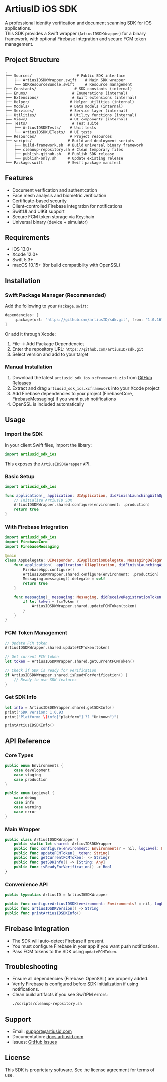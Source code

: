 # ArtiusID iOS SDK

A professional identity verification and document scanning SDK for iOS applications.  
This SDK provides a Swift wrapper (`ArtiusIDSDKWrapper`) for a binary framework, with optional Firebase integration and secure FCM token management.

## Project Structure

```
.
├── Sources/                    # Public SDK interface
│   ├── ArtiusIDSDKWrapper.swift    # Main SDK wrapper
│   └── SDKResourceBundle.swift     # Resource management
├── Constants/                 # SDK constants (internal)
├── Enums/                    # Enumerations (internal)
├── Extensions/               # Swift extensions (internal)
├── Helper/                  # Helper utilities (internal)
├── Models/                  # Data models (internal)
├── Services/                # Service layer (internal)
├── Utilities/               # Utility functions (internal)
├── Views/                   # UI components (internal)
├── Tests/                    # Test suite
│   ├── ArtiusIDSDKTests/    # Unit tests
│   └── ArtiusIDSDKUITests/  # UI tests
├── Resources/               # Project resources
├── scripts/                # Build and deployment scripts
│   ├── build-framework.sh  # Build universal binary framework
│   ├── cleanup-repository.sh # Clean temporary files
│   ├── publish-github.sh   # Publish SDK release
│   └── publish-only.sh     # Update existing release
└── Package.swift           # Swift package manifest
```

## Features

- Document verification and authentication
- Face mesh analysis and biometric verification
- Certificate-based security
- Client-controlled Firebase integration for notifications
- SwiftUI and UIKit support
- Secure FCM token storage via Keychain
- Universal binary (device + simulator)

## Requirements

- iOS 13.0+
- Xcode 12.0+
- Swift 5.3+
- macOS 10.15+ (for build compatibility with OpenSSL)

## Installation

### Swift Package Manager (Recommended)

Add the following to your `Package.swift`:

```swift
dependencies: [
    .package(url: "https://github.com/artiusID/sdk.git", from: "1.0.16")
]
```

Or add it through Xcode:
1. File → Add Package Dependencies
2. Enter the repository URL: `https://github.com/artiusID/sdk.git`
3. Select version and add to your target

### Manual Installation

1. Download the latest `artiusid_sdk_ios.xcframework.zip` from [GitHub Releases](https://github.com/artiusID/sdk/releases)
2. Extract and drag `artiusid_sdk_ios.xcframework` into your Xcode project
3. Add Firebase dependencies to your project (FirebaseCore, FirebaseMessaging) if you want push notifications
4. OpenSSL is included automatically

## Usage

### Import the SDK

In your client Swift files, import the library:

```swift
import artiusid_sdk_ios
```

This exposes the `ArtiusIDSDKWrapper` API.

### Basic Setup

```swift
import artiusid_sdk_ios

func application(_ application: UIApplication, didFinishLaunchingWithOptions launchOptions: [UIApplication.LaunchOptionsKey: Any]?) -> Bool {
    // Initialize ArtiusID SDK
    ArtiusIDSDKWrapper.shared.configure(environment: .production)
    return true
}
```

### With Firebase Integration

```swift
import artiusid_sdk_ios
import FirebaseCore
import FirebaseMessaging

@main
class AppDelegate: UIResponder, UIApplicationDelegate, MessagingDelegate {
    func application(_ application: UIApplication, didFinishLaunchingWithOptions launchOptions: [UIApplication.LaunchOptionsKey: Any]?) -> Bool {
        FirebaseApp.configure()
        ArtiusIDSDKWrapper.shared.configure(environment: .production)
        Messaging.messaging().delegate = self
        return true
    }

    func messaging(_ messaging: Messaging, didReceiveRegistrationToken fcmToken: String?) {
        if let token = fcmToken {
            ArtiusIDSDKWrapper.shared.updateFCMToken(token)
        }
    }
}
```

### FCM Token Management

```swift
// Update FCM token
ArtiusIDSDKWrapper.shared.updateFCMToken(token)

// Get current FCM token
let token = ArtiusIDSDKWrapper.shared.getCurrentFCMToken()

// Check if SDK is ready for verification
if ArtiusIDSDKWrapper.shared.isReadyForVerification() {
    // Ready to use SDK features
}
```

### Get SDK Info

```swift
let info = ArtiusIDSDKWrapper.shared.getSDKInfo()
print("SDK Version: 1.0.93
print("Platform: \(info["platform"] ?? "Unknown")")

printArtiusIDSDKInfo()
```

## API Reference

### Core Types

```swift
public enum Environments {
    case development
    case staging
    case production
}

public enum LogLevel {
    case debug
    case info
    case warning
    case error
}
```

### Main Wrapper

```swift
public class ArtiusIDSDKWrapper {
    public static let shared: ArtiusIDSDKWrapper
    public func configure(environment: Environments? = nil, logLevel: LogLevel = .info)
    public func updateFCMToken(_ token: String)
    public func getCurrentFCMToken() -> String?
    public func getSDKInfo() -> [String: Any]
    public func isReadyForVerification() -> Bool
}
```

### Convenience API

```swift
public typealias ArtiusID = ArtiusIDSDKWrapper

public func configureArtiusIDSDK(environment: Environments? = nil, logLevel: LogLevel = .info)
public func artiusIDSDKVersion() -> String
public func printArtiusIDSDKInfo()
```

## Firebase Integration

- The SDK will auto-detect Firebase if present.
- You must configure Firebase in your app if you want push notifications.
- Pass FCM tokens to the SDK using `updateFCMToken`.

## Troubleshooting

- Ensure all dependencies (Firebase, OpenSSL) are properly added.
- Verify Firebase is configured before SDK initialization if using notifications.
- Clean build artifacts if you see SwiftPM errors:
  ```bash
  ./scripts/cleanup-repository.sh
  ```

## Support

- Email: support@artiusid.com
- Documentation: [docs.artiusid.com](https://docs.artiusid.com)
- Issues: [GitHub Issues](https://github.com/artiusID/sdk/issues)

## License

This SDK is proprietary software. See the license agreement for terms of use.
